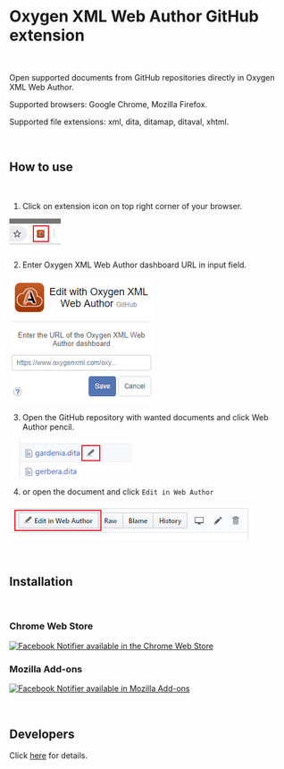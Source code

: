 # Oxygen XML Web Author GitHub extension

<br/>

Open supported documents from GitHub repositories directly in Oxygen XML Web Author.

Supported browsers: Google Chrome, Mozilla Firefox.

Supported file extensions: xml, dita, ditamap, ditaval, xhtml.

<br/>

## How to use

<br/>

1) Click on extension icon on top right corner of your browser.

![Screenshot](docs/pos.png)


2) Enter Oxygen XML Web Author dashboard URL in input field.

![Screenshot](docs/ex.png)


3) Open the GitHub repository with wanted documents and click Web Author pencil.

![Screenshot](docs/ex1.png)


4) or open the document and click ```Edit in Web Author```

![Screenshot](docs/ex2.png)

<br/>

## Installation

<br/>

### Chrome Web Store  
[![Facebook Notifier available in the Chrome Web Store](https://developer.chrome.com/webstore/images/ChromeWebStore_BadgeWBorder_v2_206x58.png)](#)


### Mozilla Add-ons
[![Facebook Notifier available in Mozilla Add-ons](https://addons.cdn.mozilla.net/static/img/addons-buttons/AMO-button_1.png)](#)

<br/>

## Developers

Click [here](docs/DEV.md) for details.


